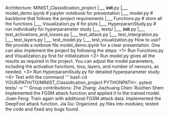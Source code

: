 Architecture:
MINIST_Classidication_project
|___ __init__.py
|___ model_demo.ipynb # jupyter notebook for presentation
|___ model.py # backbone that follows the project requirements
|___ Functions.py # store all the functions
|___ Visualization.py # for plots
|___ HyperparamStudy.py # run individually for hyperparameter study
|___ tests/
     |___  __init__.py
     |___ test_activations_and_losses.py
     |___ test_attack.py
     |___ test_intergration.py
     |___ test_layers.py
     |___ test_model.py
     |___ test_visualization.py
How to use?
We provide a notbook file model_demo.ipynb for a clear presentation.
One can also implement the project by following the steps:
<1> Run Functions.py and Visualization.py first for initializatoin
<2> Run model.py gives all the results as required in the project.
    You can adjust the model parameters, including the activation functions, loss, layers, and number of nerouns, as needed.
<3> Run HyperparamStudy.py for detailed hyperparameter study.
<4> Test with the command
    '''
    bash
    cd YOUR/PATH/TO/MINIST_Classidication_project
    PYTHONPATH=. pytest tests/ -v
    '''
Group contributions:
Zhe Zhang:
Jiazhuang Chen:
Ruizhen Shen: Implemented the FGSM attack function and applied it to the trained model.
Jiuen Feng: Train again with additional FGSM attack data. Implemented the DeepFool attack function.
Jia Gu: Organized .py files into modules; tested the code and fixed any bugs found.
